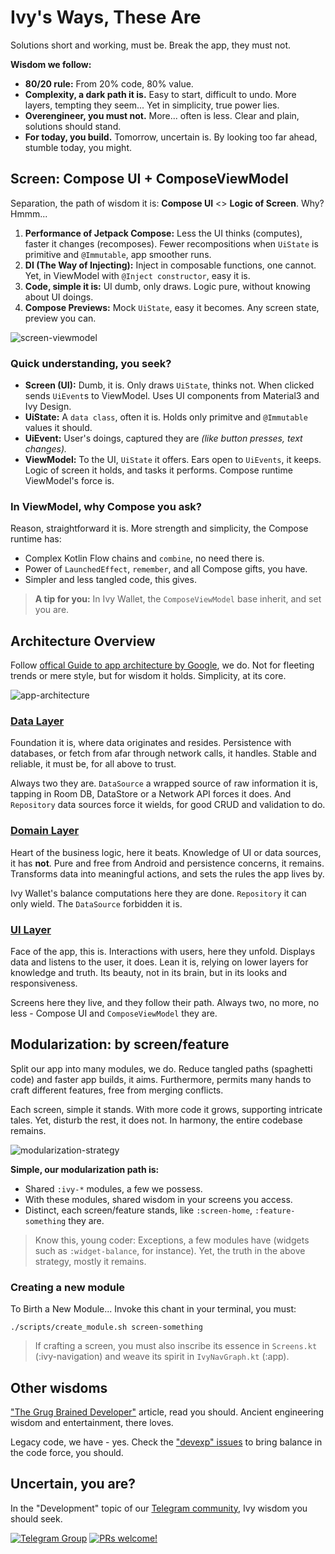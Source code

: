 # Ivy's Ways, These Are

Solutions short and working, must be. Break the app, they must not.

**Wisdom we follow:**

- **80/20 rule:** From 20% code, 80% value.
- **Complexity, a dark path it is.** Easy to start, difficult to undo. More layers, tempting they seem... Yet in simplicity, true power lies.
- **Overengineer, you must not.** More... often is less. Clear and plain, solutions should stand.
- **For today, you build.** Tomorrow, uncertain is. By looking too far ahead, stumble today, you might.

## Screen: Compose UI + ComposeViewModel

Separation, the path of wisdom it is: **Compose UI** <> **Logic of Screen**. Why? Hmmm...

1. **Performance of Jetpack Compose:** Less the UI thinks (computes), faster it changes (recomposes). Fewer recompositions when `UiState` is primitive and `@Immutable`, app smoother runs.
2. **DI (The Way of Injecting):** Inject in composable functions, one cannot. Yet, in ViewModel with `@Inject constructor`, easy it is.
3. **Code, simple it is:** UI dumb, only draws. Logic pure, without knowing about UI doings.
4. **Compose Previews:** Mock `UiState`, easy it becomes. Any screen state, preview you can. 

![screen-viewmodel](../assets/screen-vm.svg)

### Quick understanding, you seek?

- **Screen (UI):** Dumb, it is. Only draws `UiState`, thinks not. When clicked sends `UiEvent`s to ViewModel. Uses UI components from Material3 and Ivy Design.
- **UiState:** A `data class`, often it is. Holds only primitve and `@Immutable` values it should.
- **UiEvent:** User's doings, captured they are _(like button presses, text changes)._
- **ViewModel:** To the UI, `UiState` it offers. Ears open to `UiEvents`, it keeps. Logic of screen it holds, and tasks it performs. Compose runtime ViewModel's force is.

### In ViewModel, why Compose you ask?

Reason, straightforward it is. More strength and simplicity, the Compose runtime has:

- Complex Kotlin Flow chains and  `combine`, no need there is.
- Power of `LaunchedEffect`, `remember`, and all Compose gifts, you have.
- Simpler and less tangled code, this gives.

> **A tip for you:** In Ivy Wallet, the `ComposeViewModel` base inherit, and set you are.

## Architecture Overview

Follow [offical Guide to app architecture by Google](https://developer.android.com/topic/architecture), we do. Not for fleeting trends or mere style, but for wisdom it holds. Simplicity, at its core.

![app-architecture](../assets/app-layers.svg)

### [Data Layer](https://developer.android.com/topic/architecture/data-layer)

Foundation it is, where data originates and resides. Persistence with databases, or fetch from afar through network calls, it handles. Stable and reliable, it must be, for all above to trust. 

Always two they are. `DataSource` a wrapped source of raw information it is, tapping in Room DB, DataStore or a Network API forces it does. And `Repository` data sources force it wields, for good CRUD and validation to do.

### [Domain Layer](https://developer.android.com/topic/architecture/domain-layer)

Heart of the business logic, here it beats. Knowledge of UI or data sources, it has **not**. Pure and free from Android and persistence concerns, it remains. Transforms data into meaningful actions, and sets the rules the app lives by. 

Ivy Wallet's balance computations here they are done. `Repository` it can only wield. The `DataSource` forbidden it is.

### [UI Layer](https://developer.android.com/topic/architecture/ui-layer)

Face of the app, this is. Interactions with users, here they unfold. Displays data and listens to the user, it does. Lean it is, relying on lower layers for knowledge and truth. Its beauty, not in its brain, but in its looks and responsiveness. 

Screens here they live, and they follow their path. Always two, no more, no less - Compose UI and `ComposeViewModel` they are.

## Modularization: by screen/feature

Split our app into many modules, we do. Reduce tangled paths (spaghetti code) and faster app builds, it aims. Furthermore, permits many hands to craft different features, free from merging conflicts.

Each screen, simple it stands. With more code it grows, supporting intricate tales. Yet, disturb the rest, it does not. In harmony, the entire codebase remains.

![modularization-strategy](../assets/modularization.svg)

**Simple, our modularization path is:**

- Shared `:ivy-*` modules, a few we possess.
- With these modules, shared wisdom in your screens you access.
- Distinct, each screen/feature stands, like `:screen-home`, `:feature-something` they are.

> Know this, young coder: Exceptions, a few modules have (widgets such as `:widget-balance`, for instance). Yet, the truth in the above strategy, mostly it remains.

### Creating a new module

To Birth a New Module... Invoke this chant in your terminal, you must:
```
./scripts/create_module.sh screen-something
```

> If crafting a screen, you must also inscribe its essence in `Screens.kt` (:ivy-navigation) and weave its spirit in `IvyNavGraph.kt` (:app).

## Other wisdoms

["The Grug Brained Developer"](https://grugbrain.dev/) article, read you should. Ancient engineering wisdom and entertainment, there loves.

Legacy code, we have - yes. Check the ["devexp" issues](https://github.com/Ivy-Apps/ivy-wallet/labels/devexp) to bring balance in the code force, you should.

## Uncertain, you are?

In the "Development" topic of our [Telegram community](https://t.me/+ETavgioAvWg4NThk), Ivy wisdom you should seek.

[![Telegram Group](https://img.shields.io/badge/Telegram-2CA5E0?style=for-the-badge&logo=telegram&logoColor=white)](https://t.me/+ETavgioAvWg4NThk)
[![PRs welcome!](https://img.shields.io/badge/PRs-welcome-brightgreen.svg)](https://github.com/Ivy-Apps/ivy-wallet/blob/main/CONTRIBUTING.md)
